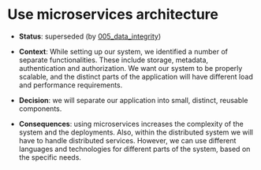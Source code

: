 # Use microservices architecture

* **Status**: superseded (by [005_data_integrity](../005_data_integrity.md))

* **Context**: While setting up our system, we identified a number of separate functionalities. These include storage, metadata, authentication and authorization. 
We want our system to be properly scalable, and the distinct parts of the application will have different load and performance requirements. 

* **Decision**: we will separate our application into small, distinct, reusable components.  

* **Consequences**: using microservices increases the complexity of the system and the deployments. Also, within the
distributed system we will have to handle distributed services. However, we can use different languages and technologies
for different parts of the system, based on the specific needs.  
